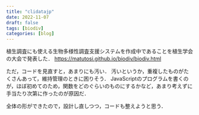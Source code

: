 ```yaml
---
title: "clidatajp"
date: 2022-11-07
draft: false
tags: [biodiv]
categories: [blog]
---
```


植生調査にも使える生物多様性調査支援システムを作成中であることを植生学会の大会で発表した．
https://matutosi.github.io/biodiv/biodiv.html

ただ，コードを見直すと，あまりにも汚い．
汚いというか，重複したものがたくさんあって，維持管理のときに困りそう．
JavaScriptのプログラムを書くのが，ほぼ初めてのため，関数をどのぐらいのものにするかなど，あまり考えずに手当たり次第に作ったのが原因だ．

全体の形ができたので，設計し直しつつ，コードも整えようと思う．
